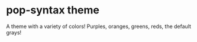 # pop-syntax theme

A theme with a variety of colors! Purples, oranges, greens, reds, the default grays!

